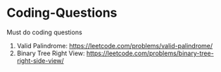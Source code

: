 # Coding-Questions
Must do coding questions
1. Valid Palindrome: https://leetcode.com/problems/valid-palindrome/
2. Binary Tree Right View: https://leetcode.com/problems/binary-tree-right-side-view/

